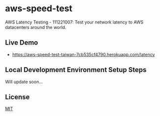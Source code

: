 # aws-speed-test

AWS Latency Testing - 111221007: Test your network latency to AWS datacenters around the world.

## Live Demo

* <https://aws-speed-test-taiwan-7cb535cf4790.herokuapp.com/latency>

## Local Development Environment Setup Steps
Will update soon...

## License

[MIT](/LICENSE)